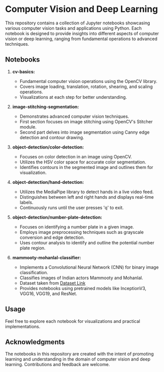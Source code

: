 # Computer Vision and Deep Learning

This repository contains a collection of Jupyter notebooks showcasing various computer vision tasks and applications using Python. Each notebook is designed to provide insights into different aspects of computer vision or deep learning, ranging from fundamental operations to advanced techniques.

## Notebooks

1. **cv-basics:**
   - Fundamental computer vision operations using the OpenCV library.
   - Covers image loading, translation, rotation, shearing, and scaling operations.
   - Visualizations at each step for better understanding.

2. **image-stitching-segmentation:**
   - Demonstrates advanced computer vision techniques.
   - First section focuses on image stitching using OpenCV's Stitcher module.
   - Second part delves into image segmentation using Canny edge detection and contour drawing.

3. **object-detection/color-detection:**
   - Focuses on color detection in an image using OpenCV.
   - Utilizes the HSV color space for accurate color segmentation.
   - Identifies contours in the segmented image and outlines them for visualization.

4. **object-detection/hand-detection:**
   - Utilizes the MediaPipe library to detect hands in a live video feed.
   - Distinguishes between left and right hands and displays real-time labels.
   - Continuously runs until the user presses 'q' to exit.

5. **object-detection/number-plate-detection:**
   - Focuses on identifying a number plate in a given image.
   - Employs image preprocessing techniques such as grayscale conversion and edge detection.
   - Uses contour analysis to identify and outline the potential number plate region.

6. **mammooty-mohanlal-classifier:**
   - Implements a Convolutional Neural Network (CNN) for binary image classification.
   - Classifies images of Indian actors Mammooty and Mohanlal.
   - Dataset taken from [Dataset Link](https://www.kaggle.com/datasets/arjunachu/mamooty-mohanlal)
   - Provides notebooks using pretrained models like InceptionV3, VGG16, VGG19, and ResNet.

## Usage
Feel free to explore each notebook for visualizations and practical implementations.

## Acknowledgments
The notebooks in this repository are created with the intent of promoting learning and understanding in the domain of computer vision and deep learning. Contributions and feedback are welcome.